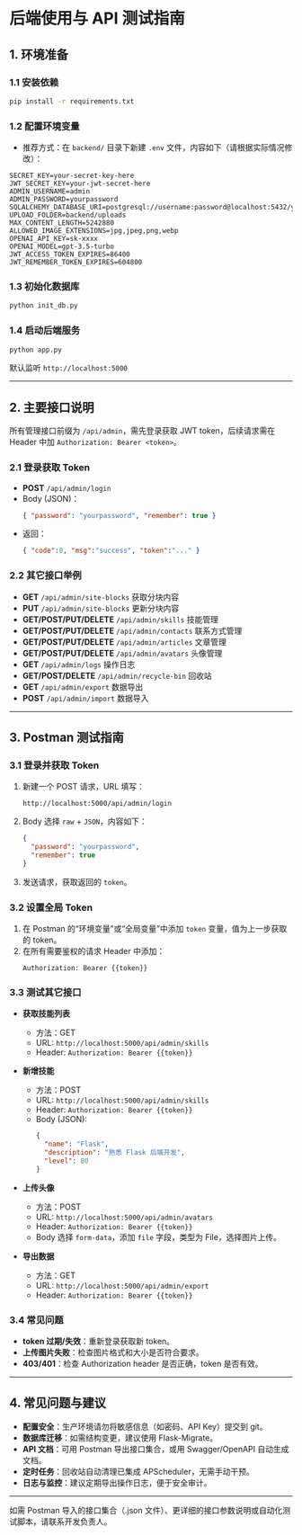 # 后端使用与 API 测试指南

## 1. 环境准备

### 1.1 安装依赖
```bash
pip install -r requirements.txt
```

### 1.2 配置环境变量
- 推荐方式：在 `backend/` 目录下新建 `.env` 文件，内容如下（请根据实际情况修改）：

```
SECRET_KEY=your-secret-key-here
JWT_SECRET_KEY=your-jwt-secret-here
ADMIN_USERNAME=admin
ADMIN_PASSWORD=yourpassword
SQLALCHEMY_DATABASE_URI=postgresql://username:password@localhost:5432/yourdb
UPLOAD_FOLDER=backend/uploads
MAX_CONTENT_LENGTH=5242880
ALLOWED_IMAGE_EXTENSIONS=jpg,jpeg,png,webp
OPENAI_API_KEY=sk-xxxx
OPENAI_MODEL=gpt-3.5-turbo
JWT_ACCESS_TOKEN_EXPIRES=86400
JWT_REMEMBER_TOKEN_EXPIRES=604800
```

### 1.3 初始化数据库
```bash
python init_db.py
```

### 1.4 启动后端服务
```bash
python app.py
```
默认监听 `http://localhost:5000`

---

## 2. 主要接口说明

所有管理接口前缀为 `/api/admin`，需先登录获取 JWT token，后续请求需在 Header 中加 `Authorization: Bearer <token>`。

### 2.1 登录获取 Token
- **POST** `/api/admin/login`
- Body (JSON)：
  ```json
  { "password": "yourpassword", "remember": true }
  ```
- 返回：
  ```json
  { "code":0, "msg":"success", "token":"..." }
  ```

### 2.2 其它接口举例
- **GET** `/api/admin/site-blocks` 获取分块内容
- **PUT** `/api/admin/site-blocks` 更新分块内容
- **GET/POST/PUT/DELETE** `/api/admin/skills` 技能管理
- **GET/POST/PUT/DELETE** `/api/admin/contacts` 联系方式管理
- **GET/POST/PUT/DELETE** `/api/admin/articles` 文章管理
- **GET/POST/PUT/DELETE** `/api/admin/avatars` 头像管理
- **GET** `/api/admin/logs` 操作日志
- **GET/POST/DELETE** `/api/admin/recycle-bin` 回收站
- **GET** `/api/admin/export` 数据导出
- **POST** `/api/admin/import` 数据导入

---

## 3. Postman 测试指南

### 3.1 登录并获取 Token
1. 新建一个 POST 请求，URL 填写：
   ```
   http://localhost:5000/api/admin/login
   ```
2. Body 选择 `raw` + `JSON`，内容如下：
   ```json
   {
     "password": "yourpassword",
     "remember": true
   }
   ```
3. 发送请求，获取返回的 `token`。

### 3.2 设置全局 Token
1. 在 Postman 的“环境变量”或“全局变量”中添加 `token` 变量，值为上一步获取的 token。
2. 在所有需要鉴权的请求 Header 中添加：
   ```
   Authorization: Bearer {{token}}
   ```

### 3.3 测试其它接口

- **获取技能列表**
  - 方法：GET
  - URL: `http://localhost:5000/api/admin/skills`
  - Header: `Authorization: Bearer {{token}}`

- **新增技能**
  - 方法：POST
  - URL: `http://localhost:5000/api/admin/skills`
  - Header: `Authorization: Bearer {{token}}`
  - Body (JSON):
    ```json
    {
      "name": "Flask",
      "description": "熟悉 Flask 后端开发",
      "level": 80
    }
    ```

- **上传头像**
  - 方法：POST
  - URL: `http://localhost:5000/api/admin/avatars`
  - Header: `Authorization: Bearer {{token}}`
  - Body 选择 `form-data`，添加 `file` 字段，类型为 File，选择图片上传。

- **导出数据**
  - 方法：GET
  - URL: `http://localhost:5000/api/admin/export`
  - Header: `Authorization: Bearer {{token}}`

### 3.4 常见问题
- **token 过期/失效**：重新登录获取新 token。
- **上传图片失败**：检查图片格式和大小是否符合要求。
- **403/401**：检查 Authorization header 是否正确，token 是否有效。

---

## 4. 常见问题与建议

- **配置安全**：生产环境请勿将敏感信息（如密码、API Key）提交到 git。
- **数据库迁移**：如需结构变更，建议使用 Flask-Migrate。
- **API 文档**：可用 Postman 导出接口集合，或用 Swagger/OpenAPI 自动生成文档。
- **定时任务**：回收站自动清理已集成 APScheduler，无需手动干预。
- **日志与监控**：建议定期导出操作日志，便于安全审计。

---

如需 Postman 导入的接口集合（.json 文件）、更详细的接口参数说明或自动化测试脚本，请联系开发负责人。 
